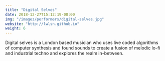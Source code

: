 ```yaml
---
title: "Digital Selves"
date: 2018-12-27T15:12:19-08:00
img: "/imagez/performers/digital-selves.jpg"
website: "http://lwlsn.github.io"
weight: 6
---
```


Digital selves is a London based musician who uses live coded algorithms of computer synthesis and found sounds to create a fusion of melodic lo-fi and industrial techno and explores the realm in-between.

